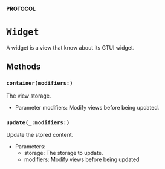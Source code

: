 **PROTOCOL**

# `Widget`

A widget is a view that know about its GTUI widget.

## Methods
### `container(modifiers:)`

The view storage.
- Parameter modifiers: Modify views before being updated.

### `update(_:modifiers:)`

Update the stored content.
- Parameters:
    - storage: The storage to update.
    - modifiers: Modify views before being updated
